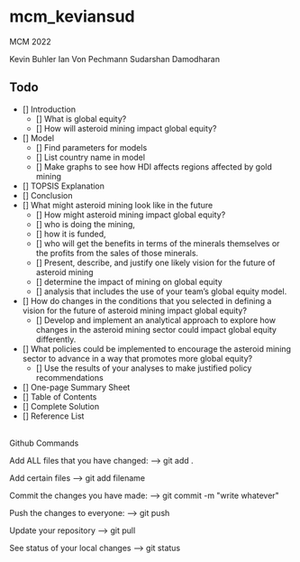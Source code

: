 # mcm_keviansud

MCM 2022

Kevin Buhler
Ian Von Pechmann
Sudarshan Damodharan

## Todo

- [] Introduction
  - [] What is global equity?
  - [] How will asteroid mining impact global equity?
- [] Model
  - [] Find parameters for models
  - [] List country name in model
  - [] Make graphs to see how HDI affects regions affected by gold mining
- [] TOPSIS Explanation
  <br>
- [] Conclusion
- [] What might asteroid mining look like in the future
  - [] How might asteroid mining impact global equity?
  - [] who is doing the mining,
  - [] how it is funded,
  - [] who will get the benefits in terms of the minerals themselves or the profits from the sales of those minerals.
  - [] Present, describe, and justify one likely vision for the future of asteroid mining
  - [] determine the impact of mining on global equity
  - [] analysis that includes the use of your team’s global equity model.
- [] How do changes in the conditions that you selected in defining a vision for the future of asteroid mining impact global equity?
  - [] Develop and implement an analytical approach to explore how changes in the asteroid mining sector could impact global equity differently.
- [] What policies could be implemented to encourage the asteroid mining sector to advance in a way that promotes more global equity?
  - [] Use the results of your analyses to make justified policy recommendations
- [] One-page Summary Sheet
- [] Table of Contents
- [] Complete Solution
- [] Reference List

<br>
Github Commands

Add ALL files that you have changed:
--> git add .

Add certain files
--> git add filename

Commit the changes you have made:
--> git commit -m "write whatever"

Push the changes to everyone:
--> git push

Update your repository
--> git pull

See status of your local changes
--> git status
